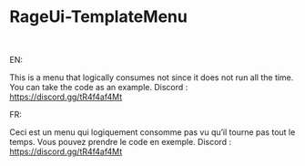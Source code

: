# RageUi-TemplateMenu

<br>

EN:

This is a menu that logically consumes not since it does not run all the time. You can take the code as an example. Discord : https://discord.gg/tR4f4af4Mt

FR:

Ceci est un menu qui logiquement consomme pas vu qu’il tourne pas tout le temps. Vous pouvez prendre le code en exemple. Discord : https://discord.gg/tR4f4af4Mt

